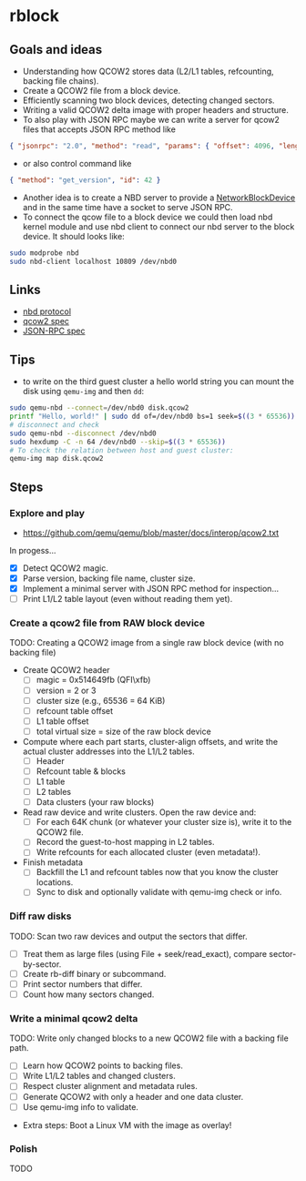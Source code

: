 # rblock

## Goals and ideas

- Understanding how QCOW2 stores data (L2/L1 tables, refcounting, backing file chains).
- Create a QCOW2 file from a block device.
- Efficiently scanning two block devices, detecting changed sectors.
- Writing a valid QCOW2 delta image with proper headers and structure.
- To also play with JSON RPC maybe we can write a server for qcow2 files that accepts JSON RPC method like
```json
{ "jsonrpc": "2.0", "method": "read", "params": { "offset": 4096, "length": 512 }, "id": 1 }
```
- or also control command like
```json
{ "method": "get_version", "id": 42 }
```
- Another idea is to create a NBD server to provide a [NetworkBlockDevice](https://github.com/NetworkBlockDevice/nbd/blob/master/doc/proto.md) and
in the same time have a socket to serve JSON RPC.
- To connect the qcow file to a block device we could then load nbd kernel module and use
nbd client to connect our nbd server to the block device. It should looks like:
```sh
sudo modprobe nbd
sudo nbd-client localhost 10809 /dev/nbd0 
```

## Links

- [nbd protocol](https://github.com/NetworkBlockDevice/nbd/blob/master/doc/proto.md)
- [qcow2 spec](https://github.com/qemu/qemu/blob/master/docs/interop/qcow2.txt)
- [JSON-RPC spec](https://www.jsonrpc.org/specification)

## Tips

- to write on the third guest cluster a hello world string you can mount the disk using `qemu-img` and then `dd`:
```sh
sudo qemu-nbd --connect=/dev/nbd0 disk.qcow2
printf "Hello, world!" | sudo dd of=/dev/nbd0 bs=1 seek=$((3 * 65536)) conv=notrunc
# disconnect and check
sudo qemu-nbd --disconnect /dev/nbd0
sudo hexdump -C -n 64 /dev/nbd0 --skip=$((3 * 65536))
# To check the relation between host and guest cluster:
qemu-img map disk.qcow2
```

## Steps

### Explore and play

- https://github.com/qemu/qemu/blob/master/docs/interop/qcow2.txt

In progess...
- [x] Detect QCOW2 magic.
- [x] Parse version, backing file name, cluster size.
- [x] Implement a minimal server with JSON RPC method for inspection...
- [ ] Print L1/L2 table layout (even without reading them yet).

### Create a qcow2 file from RAW block device

TODO: Creating a QCOW2 image from a single raw block device (with no backing file)

- Create QCOW2 header
  - [ ] magic = 0x514649fb (QFI\xfb)
  - [ ] version = 2 or 3
  - [ ] cluster size (e.g., 65536 = 64 KiB)
  - [ ] refcount table offset
  - [ ] L1 table offset
  - [ ] total virtual size = size of the raw block device

- Compute where each part starts, cluster-align offsets, and write the actual cluster addresses into the L1/L2 tables.
  - [ ] Header
  - [ ] Refcount table & blocks
  - [ ] L1 table
  - [ ] L2 tables
  - [ ] Data clusters (your raw blocks)

- Read raw device and write clusters. Open the raw device and:
  - [ ] For each 64K chunk (or whatever your cluster size is), write it to the QCOW2 file.
  - [ ] Record the guest-to-host mapping in L2 tables.
  - [ ] Write refcounts for each allocated cluster (even metadata!).

- Finish metadata
  - [ ] Backfill the L1 and refcount tables now that you know the cluster locations.
  - [ ] Sync to disk and optionally validate with qemu-img check or info.

### Diff raw disks

TODO: Scan two raw devices and output the sectors that differ.

- [ ] Treat them as large files (using File + seek/read_exact), compare sector-by-sector.
- [ ] Create rb-diff binary or subcommand.
- [ ] Print sector numbers that differ.
- [ ] Count how many sectors changed.

### Write a minimal qcow2 delta

TODO: Write only changed blocks to a new QCOW2 file with a backing file path.

- [ ] Learn how QCOW2 points to backing files.
- [ ] Write L1/L2 tables and changed clusters.
- [ ] Respect cluster alignment and metadata rules.
- [ ] Generate QCOW2 with only a header and one data cluster.
- [ ] Use qemu-img info to validate.

- Extra steps: Boot a Linux VM with the image as overlay!

###  Polish

TODO
